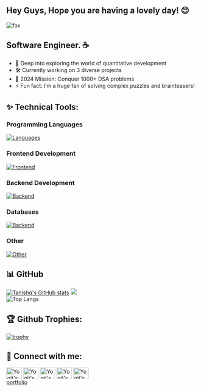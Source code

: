 ## Hey Guys, Hope you are having a lovely day! 😊

[//]: # (<img  align="center" alt="Coding" src="https://justpaste.it/img/small/b2a8815f076de410c694851ed24a4cdd.jpg"></img>)
![fox](https://media0.giphy.com/media/v1.Y2lkPTc5MGI3NjExNG95YWN4ZDNwOTBocGs3dmUzMGRmY3h5NmY0dnFldXY5aGZ3OHBsdSZlcD12MV9pbnRlcm5hbF9naWZfYnlfaWQmY3Q9Zw/j3OL6mSc2FeV0UHMDg/giphy.webp)

## Software Engineer. ☕ 

- 🌱 Deep into exploring the world of quantitative development  
- 🛠️ Currently working on 3 diverse projects  
- 🎯 2024 Mission: Conquer 1000+ DSA problems  
- ⚡ Fun fact: I’m a huge fan of solving complex puzzles and brainteasers!

## ✨ Technical Tools: 

### Programming Languages
[![Languages](https://skillicons.dev/icons?i=cpp,c,js,ts,java,python)](https://skillicons.dev) <br/>
### Frontend Development
[![Frontend](https://skillicons.dev/icons?i=react,next,tailwind,materialui,html,css,bootstrap)](https://skillicons.dev)
### Backend Development
[![Backend](https://skillicons.dev/icons?i=nodejs,express,postman)](https://skillicons.dev)
### Databases
[![Backend](https://skillicons.dev/icons?i=mongodb,mysql,firebase)](https://skillicons.dev)
### Other
[![Other](https://skillicons.dev/icons?i=vscode,git,github,bash)](https://skillicons.dev)

## 📊 GitHub
[![Tanishq's GitHub stats](https://github-readme-stats.vercel.app/api?username=tanishq8311&show_icons=true&theme=vision-friendly-dark)](https://github.com/tanishq8311/github-readme-stats)
![](https://github-readme-streak-stats.herokuapp.com/?user=tanishq8311&theme=vision-friendly-dark&hide_border=false)<br/>
![Top Langs](https://github-readme-stats.vercel.app/api/top-langs/?username=tanishq8311&layout=compact&theme=vision-friendly-dark)

## 🏆️ Github Trophies: 
[![trophy](https://github-profile-trophy.vercel.app/?username=tanishq8311&theme=onestar)](https://github.com/tanishq8311/github-profile-trophy)


## 🙌 Connect with me:

<p align="left">
<a href="https://twitter.com/yogitnainani" target="blank"><img align="center" src="https://raw.githubusercontent.com/rahuldkjain/github-profile-readme-generator/master/src/images/icons/Social/twitter.svg" alt="Yogit's Twitter" height="30" width="40" /></a>
<a href="https://linkedin.com/in/yogitnainani" target="blank"><img align="center" src="https://raw.githubusercontent.com/rahuldkjain/github-profile-readme-generator/master/src/images/icons/Social/linked-in-alt.svg" alt="Yogit's LinkedIn" height="30" width="40" /></a>
<a href="https://instagram.com/yogitnainani" target="blank"><img align="center" src="https://raw.githubusercontent.com/rahuldkjain/github-profile-readme-generator/master/src/images/icons/Social/instagram.svg" alt="Yogit's Instagram" height="30" width="40" /></a>
<a href="https://codeforces.com/profile/yogitnainani" target="blank"><img align="center" src="https://raw.githubusercontent.com/rahuldkjain/github-profile-readme-generator/master/src/images/icons/Social/codeforces.svg" alt="Yogit's Codeforces" height="30" width="40" /></a>
<a href="https://www.leetcode.com/coffeebarista" target="blank"><img align="center" src="https://raw.githubusercontent.com/rahuldkjain/github-profile-readme-generator/master/src/images/icons/Social/leet-code.svg" alt="Yogit's Leetcode" height="30" width="40" /></a><br>
<a href="https://www.yogitnainani.tech/" target="blank">portfolio</a>
</p>
